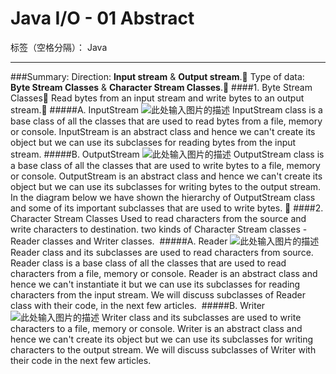 ﻿# Java I/O - 01 Abstract

标签（空格分隔）： Java

---

###Summary:
Direction: **Input stream** & **Output stream**.
Type of data: **Byte Stream Classes** & **Character Stream Classes**.
####1. Byte Stream Classes 
Read bytes from an input stream and write bytes to an output stream.
#####A. InputStream 
![此处输入图片的描述][1]
InputStream class is a base class of all the classes that are used to read bytes from a file, memory or console. InputStream is an abstract class and hence we can't create its object but we can use its subclasses for reading bytes from the input stream. 
#####B. OutputStream
![此处输入图片的描述][2]
OutputStream class is a base class of all the classes that are used to write bytes to a file, memory or console. OutputStream is an abstract class and hence we can't create its object but we can use its subclasses for writing bytes to the output stream. In the diagram below we have shown the hierarchy of OutputStream class and some of its important subclasses that are used to write bytes. 
####2. Character Stream Classes
Used to read characters from the source and write characters to destination.
two kinds of Character Stream classes - Reader classes and Writer classes. 
#####A. Reader
![此处输入图片的描述][3]
Reader class and its subclasses are used to read characters from source. 
Reader class is a base class of all the classes that are used to read characters from a file, memory or console. Reader is an abstract class and hence we can't instantiate it but we can use its subclasses for reading characters from the input stream. We will discuss subclasses of Reader class with their code, in the next few articles. 
#####B. Writer
![此处输入图片的描述][4]
	Writer class and its subclasses are used to write characters to a file, memory or console. Writer is an abstract class and hence we can't create its object but we can use its subclasses for writing characters to the output stream. We will discuss subclasses of Writer with their code in the next few articles. 
	


  [1]: https://upload-images.jianshu.io/upload_images/2946710-9c0829482d92f090.png?imageMogr2/auto-orient/strip%7CimageView2/2/w/700/format/webp
  [2]: https://upload-images.jianshu.io/upload_images/2946710-12329993682fdbcb.jpg?imageMogr2/auto-orient/strip%7CimageView2/2/w/700/format/webp
  [3]: https://upload-images.jianshu.io/upload_images/2946710-039ec2e730834878.jpg?imageMogr2/auto-orient/strip%7CimageView2/2/w/700/format/webp
  [4]: https://upload-images.jianshu.io/upload_images/2946710-7bafd3d7560c123b.jpg?imageMogr2/auto-orient/strip%7CimageView2/2/w/700/format/webp